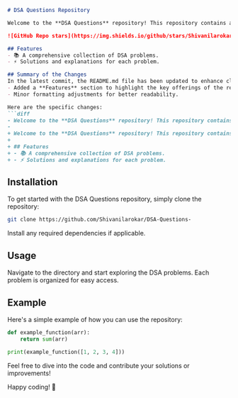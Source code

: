 ```markdown
# DSA Questions Repository

Welcome to the **DSA Questions** repository! This repository contains a collection of Data Structures and Algorithms (DSA) problems designed to help you enhance your coding skills.

![GitHub Repo stars](https://img.shields.io/github/stars/Shivanilarokar/DSA-Questions-) ![GitHub forks](https://img.shields.io/github/forks/Shivanilarokar/DSA-Questions-) ![GitHub issues](https://img.shields.io/github/issues/Shivanilarokar/DSA-Questions-)

## Features
- 📚 A comprehensive collection of DSA problems.
- ⚡ Solutions and explanations for each problem.

## Summary of the Changes
In the latest commit, the README.md file has been updated to enhance clarity and structure. The following changes were made:
- Added a **Features** section to highlight the key offerings of the repository.
- Minor formatting adjustments for better readability.

Here are the specific changes:
```diff
- Welcome to the **DSA Questions** repository! This repository contains a collection of Data Structures and Algorithms (DSA) problems designed to help you enhance your coding skills.
- 
+ Welcome to the **DSA Questions** repository! This repository contains a collection of Data Structures and Algorithms (DSA) problems designed to help you enhance your coding skills.
+
+ ## Features
+ - 📚 A comprehensive collection of DSA problems.
+ - ⚡ Solutions and explanations for each problem.
```

## Installation
To get started with the DSA Questions repository, simply clone the repository:
```bash
git clone https://github.com/Shivanilarokar/DSA-Questions-
```
Install any required dependencies if applicable.

## Usage
Navigate to the directory and start exploring the DSA problems. Each problem is organized for easy access.

## Example
Here's a simple example of how you can use the repository:
```python
def example_function(arr):
    return sum(arr)

print(example_function([1, 2, 3, 4]))
```

Feel free to dive into the code and contribute your solutions or improvements!

Happy coding! 🚀
```